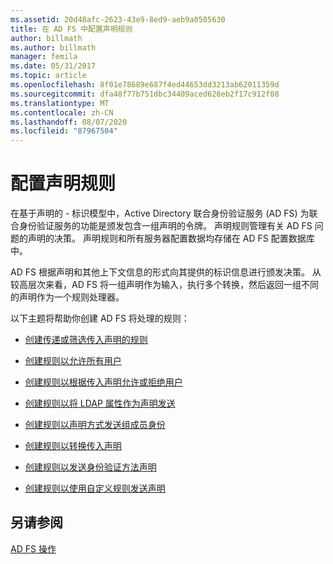 ```yaml
---
ms.assetid: 20d48afc-2623-43e9-8ed9-aeb9a0505630
title: 在 AD FS 中配置声明规则
author: billmath
ms.author: billmath
manager: femila
ms.date: 05/31/2017
ms.topic: article
ms.openlocfilehash: 8f01e78689e687f4ed44653dd3213ab62011359d
ms.sourcegitcommit: dfa48f77b751dbc34409aced628eb2f17c912f08
ms.translationtype: MT
ms.contentlocale: zh-CN
ms.lasthandoff: 08/07/2020
ms.locfileid: "87967504"
---
```

# <a name="configure-claim-rules"></a>配置声明规则

在基于声明的 \- 标识模型中，Active Directory 联合身份验证服务 (AD FS) 为联合身份验证服务的功能是颁发包含一组声明的令牌。 声明规则管理有关 AD FS 问题的声明的决策。 声明规则和所有服务器配置数据均存储在 AD FS 配置数据库中。

AD FS 根据声明和其他上下文信息的形式向其提供的标识信息进行颁发决策。 从较高层次来看，AD FS 将一组声明作为输入，执行多个转换，然后返回一组不同的声明作为一个规则处理器。

以下主题将帮助你创建 AD FS 将处理的规则：

-   [创建传递或筛选传入声明的规则](../../ad-fs/operations/Create-a-Rule-to-Pass-Through-or-Filter-an-Incoming-Claim.md)

-   [创建规则以允许所有用户](../../ad-fs/operations/Create-a-Rule-to-Permit-All-Users.md)

-   [创建规则以根据传入声明允许或拒绝用户](../../ad-fs/operations/Create-a-Rule-to-Permit-or-Deny-Users-Based-on-an-Incoming-Claim.md)

-   [创建规则以将 LDAP 属性作为声明发送](../../ad-fs/operations/Create-a-Rule-to-Send-LDAP-Attributes-as-Claims.md)

-   [创建规则以声明方式发送组成员身份](../../ad-fs/operations/Create-a-Rule-to-Send-Group-Membership-as-a-Claim.md)

-   [创建规则以转换传入声明](../../ad-fs/operations/Create-a-Rule-to-Transform-an-Incoming-Claim.md)

-   [创建规则以发送身份验证方法声明](../../ad-fs/operations/Create-a-Rule-to-Send-an-Authentication-Method-Claim.md)

-   [创建规则以使用自定义规则发送声明](../../ad-fs/operations/Create-a-Rule-to-Send-Claims-Using-a-Custom-rule.md)

## <a name="see-also"></a>另请参阅
[AD FS 操作](../ad-fs-operations.md)
